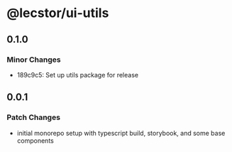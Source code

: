 # @lecstor/ui-utils

## 0.1.0

### Minor Changes

- 189c9c5: Set up utils package for release

## 0.0.1

### Patch Changes

- initial monorepo setup with typescript build, storybook, and some base components
